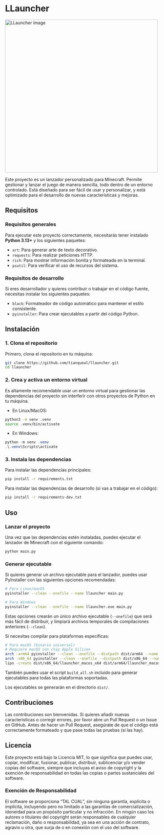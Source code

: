 # LLauncher

<img width="500" alt="LLauncher image" src="https://github.com/user-attachments/assets/1606b5d3-0453-4802-b268-81d1a482d3a4" />

Este proyecto es un lanzador personalizado para Minecraft. Permite gestionar y lanzar el juego de manera sencilla, todo dentro de un entorno controlado. Está diseñado para ser fácil de usar y personalizar, y está optimizado para el desarrollo de nuevas características y mejoras.

## Requisitos

### Requisitos generales
Para ejecutar este proyecto correctamente, necesitarás tener instalado **Python 3.13+** y los siguientes paquetes:

- `art`: Para generar arte de texto decorativo.
- `requests`: Para realizar peticiones HTTP.
- `rich`: Para mostrar información bonita y formateada en la terminal.
- `psutil`: Para verificar el uso de recursos del sistema.

### Requisitos de desarrollo
Si eres desarrollador y quieres contribuir o trabajar en el código fuente, necesitas instalar los siguientes paquetes:

- `black`: Formateador de código automático para mantener el estilo consistente.
- `pyinstaller`: Para crear ejecutables a partir del código Python.

## Instalación

### 1. Clona el repositorio

Primero, clona el repositorio en tu máquina:

```bash
git clone https://github.com/tianqueal/llauncher.git
cd llauncher
```

### 2. Crea y activa un entorno virtual

Es altamente recomendable usar un entorno virtual para gestionar las dependencias del proyecto sin interferir con otros proyectos de Python en tu máquina.

- En Linux/MacOS:

```bash
python3 -m venv .venv
source .venv/bin/activate
```

- En Windows:

```powershell
python -m venv .venv
.\.venv\Scripts\activate
```

### 3. Instala las dependencias

Para instalar las dependencias principales:

```bash
pip install -r requirements.txt
```

Para instalar las dependencias de desarrollo (si vas a trabajar en el código):

```bash
pip install -r requirements-dev.txt
```

## Uso

### Lanzar el proyecto

Una vez que las dependencias estén instaladas, puedes ejecutar el lanzador de Minecraft con el siguiente comando:

```bash
python main.py
```

### Generar ejecutable

Si quieres generar un archivo ejecutable para el lanzador, puedes usar PyInstaller con las siguientes opciones recomendadas:

```bash
# Para Linux/macOS
pyinstaller --clean --onefile --name llauncher main.py

# Para Windows
pyinstaller --clean --onefile --name llauncher.exe main.py
```

Estas opciones crearán un único archivo ejecutable (`--onefile`) que será más fácil de distribuir, y limpiará archivos temporales de compilaciones anteriores (`--clean`).

Si necesitas compilar para plataformas específicas:

```bash
# Para macOS (binario universal)
# Requiere macOS con chip Apple Silicon
arch -arm64 pyinstaller --clean --onefile --distpath dist/arm64 --name llauncher_macos_arm64 main.py
arch -x86_64 pyinstaller --clean --onefile --distpath dist/x86_64 --name llauncher_macos_x64 main.py
lipo -create dist/x86_64/llauncher_macos_x64 dist/arm64/llauncher_macos_arm64 -output dist/universal/llauncher_macos_universal
```

También puedes usar el script `build_all.sh` incluido para generar ejecutables para todas las plataformas soportadas.

Los ejecutables se generarán en el directorio `dist/`.

## Contribuciones

Las contribuciones son bienvenidas. Si quieres añadir nuevas características o corregir errores, por favor abre un Pull Request o un Issue en GitHub. Antes de hacer un Pull Request, asegúrate de que el código está correctamente formateado y que pase todas las pruebas (si las hay).

## Licencia

Este proyecto está bajo la Licencia MIT, lo que significa que puedes usar, copiar, modificar, fusionar, publicar, distribuir, sublicenciar y/o vender copias del software, siempre que incluyas el aviso de copyright y la exención de responsabilidad en todas las copias o partes sustanciales del software.

### Exención de Responsabilidad

El software se proporciona “TAL CUAL”, sin ninguna garantía, explícita o implícita, incluyendo pero no limitado a las garantías de comercialización, idoneidad para un propósito particular y no infracción. En ningún caso los autores o titulares del copyright serán responsables de cualquier reclamación, daño o responsabilidad, ya sea en una acción de contrato, agravio u otra, que surja de o en conexión con el uso del software.
